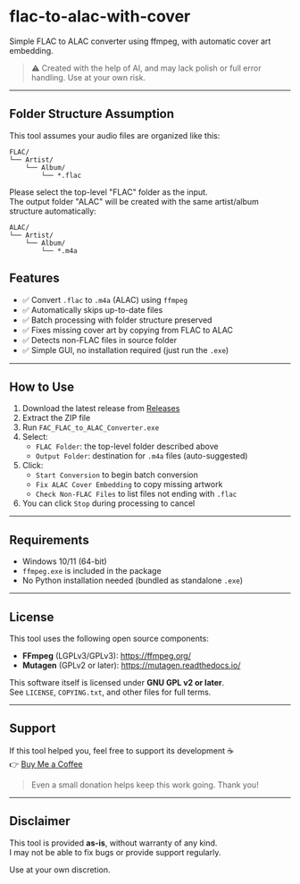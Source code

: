 # flac-to-alac-with-cover

Simple FLAC to ALAC converter using ffmpeg, with automatic cover art embedding.

> ⚠️ Created with the help of AI, and may lack polish or full error handling. Use at your own risk.

---

## Folder Structure Assumption

This tool assumes your audio files are organized like this:

```
FLAC/
└── Artist/
    └── Album/
        └── *.flac
```

Please select the top-level "FLAC" folder as the input.  
The output folder "ALAC" will be created with the same artist/album structure automatically:

```
ALAC/
└── Artist/
    └── Album/
        └── *.m4a
```

## Features

- ✅ Convert `.flac` to `.m4a` (ALAC) using `ffmpeg`
- ✅ Automatically skips up-to-date files
- ✅ Batch processing with folder structure preserved
- ✅ Fixes missing cover art by copying from FLAC to ALAC
- ✅ Detects non-FLAC files in source folder
- ✅ Simple GUI, no installation required (just run the `.exe`)

---

## How to Use

1. Download the latest release from [Releases](https://github.com/masaaoiamizukawazaki/flac-to-alac-with-cover/releases)
2. Extract the ZIP file
3. Run `FAC_FLAC_to_ALAC_Converter.exe`
4. Select:
   - `FLAC Folder`: the top-level folder described above
   - `Output Folder`: destination for `.m4a` files (auto-suggested)
5. Click:
   - `Start Conversion` to begin batch conversion
   - `Fix ALAC Cover Embedding` to copy missing artwork
   - `Check Non-FLAC Files` to list files not ending with `.flac`
6. You can click `Stop` during processing to cancel

---

## Requirements

- Windows 10/11 (64-bit)
- `ffmpeg.exe` is included in the package
- No Python installation needed (bundled as standalone `.exe`)

---

## License

This tool uses the following open source components:

- **FFmpeg** (LGPLv3/GPLv3): https://ffmpeg.org/
- **Mutagen** (GPLv2 or later): https://mutagen.readthedocs.io/

This software itself is licensed under **GNU GPL v2 or later**.  
See `LICENSE`, `COPYING.txt`, and other files for full terms.

---

## Support

If this tool helped you, feel free to support its development ☕  
👉 [Buy Me a Coffee](https://www.buymeacoffee.com/phantomincome)

> Even a small donation helps keep this work going. Thank you!

---

## Disclaimer

This tool is provided **as-is**, without warranty of any kind.  
I may not be able to fix bugs or provide support regularly.

Use at your own discretion.
